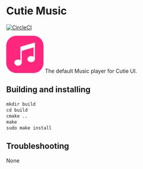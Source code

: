 # Cutie Music

[![CircleCI](https://dl.circleci.com/status-badge/img/gh/cutie-shell/cutie-music/tree/droidian.svg?style=svg)](https://dl.circleci.com/status-badge/redirect/gh/cutie-shell/cutie-music/tree/droidian)

<img src="cutie-music.svg" width="100px">
The default Music player for Cutie UI.

## Building and installing

```
mkdir build
cd build
cmake ..
make
sudo make install
```

## Troubleshooting
None
